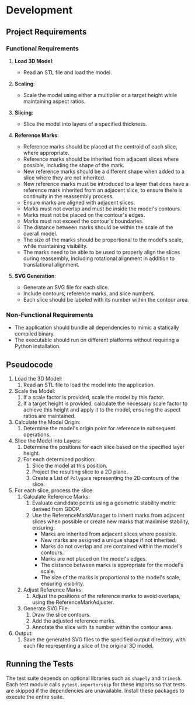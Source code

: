 # Development

## Project Requirements

### Functional Requirements

1. **Load 3D Model**:
    - Read an STL file and load the model.

2. **Scaling**:
    - Scale the model using either a multiplier or a target height while maintaining aspect ratios.

3. **Slicing**:
    - Slice the model into layers of a specified thickness.

4. **Reference Marks**:
    - Reference marks should be placed at the centroid of each slice, where appropriate.
    - Reference marks should be inherited from adjacent slices where possible, including the shape of the mark.
    - New reference marks should be a different shape when added to a slice where they are not inherited.
    - New reference marks must be introduced to a layer that does have a reference mark inherited from an adjacent slice, to ensure there is continuity in the reassembly process.
    - Ensure marks are aligned with adjacent slices.
    - Marks must not overlap and must be inside the model's contours.
    - Marks must not be placed on the contour's edges.
    - Marks must not exceed the contour's boundaries.
    - The distance between marks should be within the scale of the overall model.
    - The size of the marks should be proportional to the model's scale, while maintaining visibility.
    - The marks need to be able to be used to properly align the slices during reassembly, including rotational alignment in addition to translational alignment.

5. **SVG Generation**:
    - Generate an SVG file for each slice.
    - Include contours, reference marks, and slice numbers.
    - Each slice should be labeled with its number within the contour area.

### Non-Functional Requirements

- The application should bundle all dependencies to mimic a statically compiled binary.
- The executable should run on different platforms without requiring a Python installation.

## Pseudocode

1. Load the 3D Model:
    1. Read an STL file to load the model into the application.
2. Scale the Model:
    1. If a scale factor is provided, scale the model by this factor.
    2. If a target height is provided, calculate the necessary scale factor to achieve this height and apply it to the model, ensuring the aspect ratios are maintained.
3. Calculate the Model Origin:
    1. Determine the model's origin point for reference in subsequent operations.
4. Slice the Model into Layers:
    1. Determine the positions for each slice based on the specified layer height.
    2. For each determined position:
        1. Slice the model at this position.
        2. Project the resulting slice to a 2D plane.
        3. Create a List of `Polygon`s representing the 2D contours of the slice.
5. For each slice, process the slice:
    1. Calculate Reference Marks:
        1. Evaluate candidate points using a geometric stability metric derived from GDOP.
        2. Use the ReferenceMarkManager to inherit marks from adjacent slices when possible or create new marks that maximise stability, ensuring:
           * Marks are inherited from adjacent slices where possible.
           * New marks are assigned a unique shape if not inherited.
           * Marks do not overlap and are contained within the model's contours.
           * Marks are not placed on the model's edges.
           * The distance between marks is appropriate for the model's scale.
           * The size of the marks is proportional to the model's scale, ensuring visibility.
    2. Adjust Reference Marks:
        1. Adjust the positions of the reference marks to avoid overlaps, using the ReferenceMarkAdjuster.
    3. Generate SVG File:
        1. Draw the slice contours.
        2. Add the adjusted reference marks.
        3. Annotate the slice with its number within the contour area.
6. Output:
    1. Save the generated SVG files to the specified output directory, with each file representing a slice of the original 3D model.

## Running the Tests

The test suite depends on optional libraries such as `shapely` and `trimesh`. Each
test module calls `pytest.importorskip` for these imports so that tests are
skipped if the dependencies are unavailable. Install these packages to execute
the entire suite.
